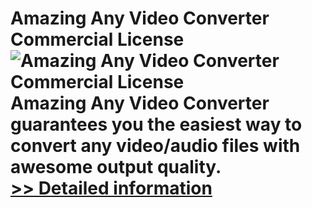 # Amazing Any Video Converter Commercial License<br />![Amazing Any Video Converter Commercial License](https://mycommerce.akamaized.net/api/pimages/P300909240/BIG/300909240.PNG)<br />Amazing Any Video Converter guarantees you the easiest way to convert any video/audio files with awesome output quality.<br />[>> Detailed information](https://secure.shareit.com/shareit/product.html?productid=300909240&affiliateid=200057808)